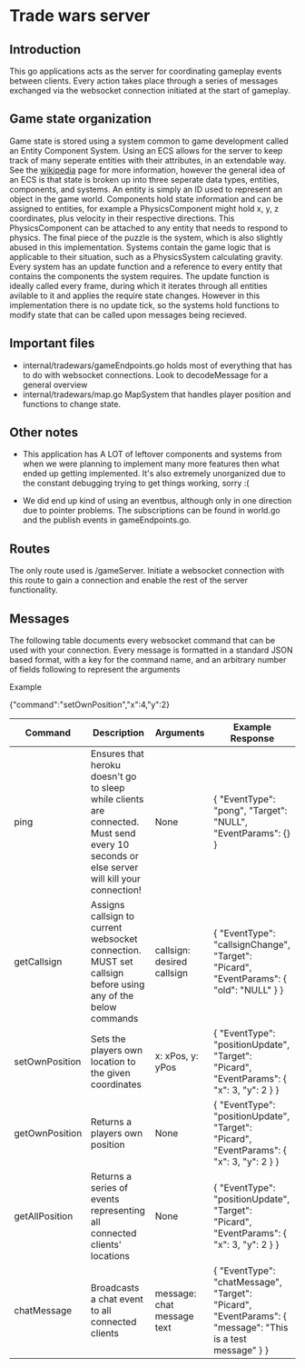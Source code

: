 # Trade wars server

## Introduction

This go applications acts as the server for coordinating gameplay events between clients. Every action takes place through a series of messages exchanged via the websocket connection initiated at the start of gameplay.

## Game state organization

Game state is stored using a system common to game development called an Entity Component System. Using an ECS allows for the server to keep track of many seperate entities with their attributes, in an extendable way. See the [wikipedia](https://en.wikipedia.org/wiki/Entity_component_system) page for more information, however the general idea of an ECS is that state is broken up into three seperate data types, entities, components, and systems. An entity is simply an ID used to represent an object in the game world. Components hold state information and can be assigned to entities, for example a PhysicsComponent might hold x, y, z coordinates, plus velocity in their respective directions. This PhysicsComponent can be attached to any entity that needs to respond to physics. The final piece of the puzzle is the system, which is also slightly abused in this implementation. Systems contain the game logic that is applicable to their situation, such as a PhysicsSystem calculating gravity. Every system has an update function and a reference to every entity that contains the components the system requires. The update function is ideally called every frame, during which it iterates through all entities avilable to it and applies the require state changes. However in this implementation there is no update tick, so the systems hold functions to modify state that can be called upon messages being recieved.

## Important files

- internal/tradewars/gameEndpoints.go holds most of everything that has to do with websocket connections. Look to decodeMessage for a general overview
- internal/tradewars/map.go MapSystem that handles player position and functions to change state.

## Other notes

- This application has A LOT of leftover components and systems from when we were planning to implement many more features then what ended up getting implemented. It's also extremely unorganized due to the constant debugging trying to get things working, sorry :(

- We did end up kind of using an eventbus, although only in one direction due to pointer problems. The subscriptions can be found in world.go and the publish events in gameEndpoints.go.

## Routes

The only route used is /gameServer. Initiate a websocket connection with this route to gain a connection and enable the rest of the server functionality.

## Messages

The following table documents every websocket command that can be used with your connection. Every message is formatted in a standard JSON based format, with a key for
the command name, and an arbitrary number of fields following to represent the arguments

Example

{"command":"setOwnPosition","x":4,"y":2}

| Command        | Description                                                                                                                               | Arguments                  | Example Response                                                                                           |
| -------------- | ----------------------------------------------------------------------------------------------------------------------------------------- | -------------------------- | ---------------------------------------------------------------------------------------------------------- |
| ping           | Ensures that heroku doesn't go to sleep while clients are connected. Must send every 10 seconds or else server will kill your connection! | None                       | { "EventType": "pong", "Target": "NULL", "EventParams": {} }                                               |
| getCallsign    | Assigns callsign to current websocket connection. MUST set callsign before using any of the below commands                                | callsign: desired callsign | { "EventType": "callsignChange", "Target": "Picard", "EventParams": { "old": "NULL" } }                    |
| setOwnPosition | Sets the players own location to the given coordinates                                                                                    | x: xPos, y: yPos           | { "EventType": "positionUpdate", "Target": "Picard", "EventParams": { "x": 3, "y": 2 } }                   |
| getOwnPosition | Returns a players own position                                                                                                            | None                       | { "EventType": "positionUpdate", "Target": "Picard", "EventParams": { "x": 3, "y": 2 } }                   |
| getAllPosition | Returns a series of events representing all connected clients' locations                                                                  | None                       | { "EventType": "positionUpdate", "Target": "Picard", "EventParams": { "x": 3, "y": 2 } }                   |
| chatMessage    | Broadcasts a chat event to all connected clients                                                                                          | message: chat message text | { "EventType": "chatMessage", "Target": "Picard", "EventParams": { "message": "This is a test message" } } |
